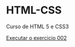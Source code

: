 # HTML-CSS
 Curso de HTML 5 e CSS3

 <a href="https://leomagnom.github.io/HTML-CSS/exercicios/ex002/index.html">Executar o exercicio 002</a>
